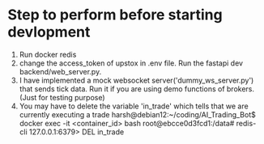 # Step to perform before starting devlopment
1. Run docker redis
2. change the access_token of upstox in .env file. Run the fastapi dev backend/web_server.py.
3. I have implemented a mock websocket server('dummy_ws_server.py') that sends tick data. Run it if you are using demo functions of brokers. (Just for testing purpose)
4. You may have to delete the variable 'in_trade' which tells that we are currently executing a trade
harsh@debian12:~/coding/AI_Trading_Bot$ docker exec -it <container_id> bash
root@ebcce0d3fcd1:/data# redis-cli 
127.0.0.1:6379> DEL in_trade
